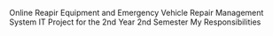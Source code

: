 Online Reapir Equipment and Emergency Vehicle Repair Management System
IT Project for the 2nd Year 2nd Semester
My Responsibilities

